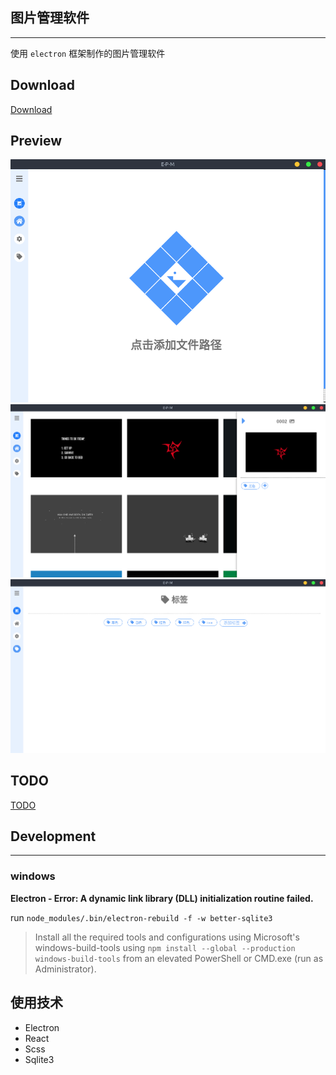 ## 图片管理软件

---

使用 `electron` 框架制作的图片管理软件

## Download

[Download](https://github.com/cwxyz007/electron-PM/releases)

## Preview 

![](./images/01.png)
![](./images/02.png)
![](./images/03.png)

## TODO

[TODO](./TODO.MD)

## Development

---

### windows 

__Electron - Error: A dynamic link library (DLL) initialization routine failed.__

run `node_modules/.bin/electron-rebuild -f -w better-sqlite3`

> Install all the required tools and configurations using Microsoft's windows-build-tools using `npm install --global --production windows-build-tools` from an elevated PowerShell or CMD.exe (run as Administrator).


## 使用技术

- Electron
- React
- Scss
- Sqlite3
